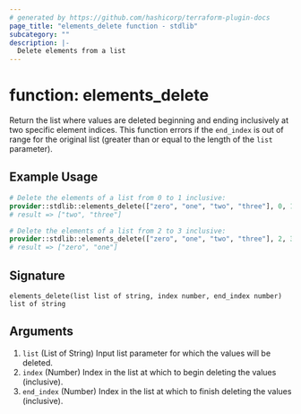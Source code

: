 ```yaml
---
# generated by https://github.com/hashicorp/terraform-plugin-docs
page_title: "elements_delete function - stdlib"
subcategory: ""
description: |-
  Delete elements from a list
---
```


# function: elements_delete

Return the list where values are deleted beginning and ending inclusively at two specific element indices. This function errors if the `end_index` is out of range for the original list (greater than or equal to the length of the `list` parameter).

## Example Usage

```terraform
# Delete the elements of a list from 0 to 1 inclusive:
provider::stdlib::elements_delete(["zero", "one", "two", "three"], 0, 1)
# result => ["two", "three"]

# Delete the elements of a list from 2 to 3 inclusive:
provider::stdlib::elements_delete(["zero", "one", "two", "three"], 2, 3)
# result => ["zero", "one"]
```

## Signature

<!-- signature generated by tfplugindocs -->
```text
elements_delete(list list of string, index number, end_index number) list of string
```

## Arguments

<!-- arguments generated by tfplugindocs -->
1. `list` (List of String) Input list parameter for which the values will be deleted.
1. `index` (Number) Index in the list at which to begin deleting the values (inclusive).
1. `end_index` (Number) Index in the list at which to finish deleting the values (inclusive).
